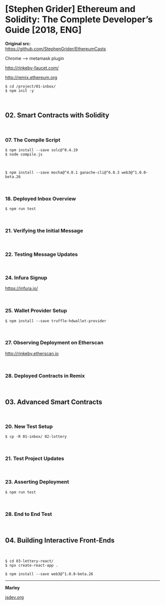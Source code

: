 # [Stephen Grider] Ethereum and Solidity: The Complete Developer’s Guide [2018, ENG]

**Original src:**  
https://github.com/StephenGrider/EthereumCasts


Chrome --> metamask plugin

http://rinkeby-faucet.com/

http://remix.ethereum.org

    $ cd /project/01-inbox/
    $ npm init -y

<br/>

## 02. Smart Contracts with Solidity

<br/>

### 07. The Compile Script

    $ npm install --save solc@^0.4.19
    $ node compile.js
    
<br/>

    $ npm install --save mocha@^4.0.1 ganache-cli@^6.0.3 web3@^1.0.0-beta.26

<br/>

### 18. Deployed Inbox Overview

    $ npm run test

<br/>

### 21. Verifying the Initial Message

<br/>

### 22. Testing Message Updates

<br/>

### 24. Infura Signup

https://infura.io/

<br/>

### 25. Wallet Provider Setup

    $ npm install --save truffle-hdwallet-provider

<br/>

### 27. Observing Deployment on Etherscan

http://rinkeby.etherscan.io


<br/>

### 28. Deployed Contracts in Remix

<br/>

## 03. Advanced Smart Contracts

<br/>

### 20. New Test Setup

    $ cp -R 01-inbox/ 02-lottery

<br/>

### 21. Test Project Updates

<br/>

### 23. Asserting Deployment

    $ npm run test

<br/>

### 28. End to End Test

<br/>

## 04. Building Interactive Front-Ends

<br/>

    $ cd 03-lettery-react/
    $ npx create-react-app .

    $ npm install --save web3@^1.0.0-beta.26

---

**Marley**

<a href="https://jsdev.org">jsdev.org</a>  